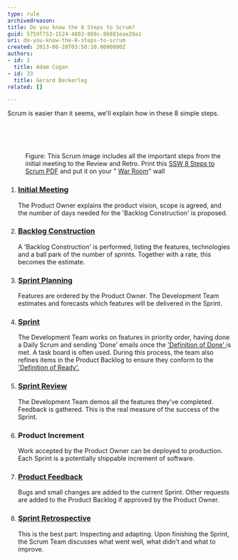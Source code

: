 ```yaml
---
type: rule
archivedreason: 
title: Do you know the 8 Steps to Scrum?
guid: 5759f753-1524-4803-869c-8b881eae28a1
uri: do-you-know-the-8-steps-to-scrum
created: 2013-06-28T03:50:10.0000000Z
authors:
- id: 1
  title: Adam Cogan
- id: 33
  title: Gerard Beckerleg
related: []

---
```



<p>​​Scrum is easier than it seems, we'll explain how in these 8 simple steps. </p>
<br><excerpt class='endintro'></excerpt><br>
<dl class="goodImage"><dt> 
         <img src="/Management/RulesToBetterScrumUsingTFS/PublishingImages/8Steps_preview.jpg" alt="" />​</dt><dd>Fi​gure&#58; This Scrum image includes all the important steps from the initial meeting to the Review and Retro. Print this 
         <a href="/Management/RulesToBetterScrumUsingTFS/Documents/8StepstoScrum.pdf">SSW 8 Steps to Scrum PDF</a>&#160;and put it on your &quot; 
         <a href="/Management/RulesToBetterScrumUsingTFS/Pages/ScrumVisualImage.aspx">War Room</a>&quot; wall​</dd></dl><ol><li><h3>
         <a href="/Management/RulesToSuccessfulSalesAndAccountManagement/Pages/Meetings-Prepare-for-the-Initial-Meeting-.aspx">Initial Meeting</a></h3><p>The Product Owner explains the product vision,&#160;scope is agreed, and the number of days needed for the 'Backlog Construction' is proposed.</p></li><li><h3>
         <a href="/Management/RulestoBetterSpecificationReviews/Pages/Default.aspx">Backlog Construction</a></h3><p>A 'Backlog Construction' is performed, listing the features, technologies and a ball park of the number of sprints. Together with a rate, this becomes&#160;the estimate.</p></li><li><h3>
         <a href="/Management/RulesToBetterScrumUsingTFS/Pages/SprintPlanning(WHAT)Meeting.aspx">Sprint Planning</a></h3><p>Features are ordered by the Product Owner. The Development Team estimates and forecasts which features will be delivered in the Sprint.</p></li><li><h3>
         <a href="/Management/RulesToSuccessfulProjects/Pages/DailyStandUpScrum.aspx">Sprint</a></h3><p>The Development Team works on features in priority order, having done a Daily Scrum and sending 'Done' emails once the 
         <a href="/Management/RulesToSuccessfulProjects/Pages/DoYouGoBeyondDoneAndFollowADoneCriteria.aspx">'Definition of Done' </a>is met. A task board is often used. During this process, the team also refines items in the Product Backlog to ensure they conform to the 
         <a href="/Management/RulesToBetterScrumUsingTFS/Pages/Definition-of-Ready.aspx">'Definition of Ready'.</a></p></li><li><h3>
         <a href="/Management/RulesToBetterScrumUsingTFS/Pages/SprintReviewMeeting.aspx">Sprint Review</a></h3><p>The Development Team demos all the features they've completed. Feedback is gathered. This is the real measure of the success of the Sprint.</p></li><li><h3>Product Increment</h3><p>Work accepted by the Product Owner can be deployed to production. Each Sprint is a potentially shippable increment of software.</p></li><li><h3>
         <a href="/Management/RulesToBetterScrumUsingTFS/Pages/CreateBugs.aspx">Product Feedback</a></h3><p>Bugs and small changes are&#160;added to the current Sprint. Other requests are added to the Product Backlog if approved by the Product Owner.</p></li><li><h3>
         <a href="/Management/RulesToBetterScrumUsingTFS/Pages/RetrospectiveMeeting.aspx">Sprint Retrospective</a></h3><p>This is the best part&#58; Inspecting and adapting. Upon finishing the Sprint, the Scrum Team discusses what went well, what didn't and what to improve.</p></li></ol>​


